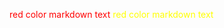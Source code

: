 <style>
red { color: red }
yellow { color: yellow }
</style>

<red> red color markdown text</red>
<yellow> red color markdown text</yellow>
